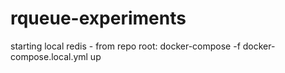 # rqueue-experiments

starting local redis - from repo root:
docker-compose -f docker-compose.local.yml up